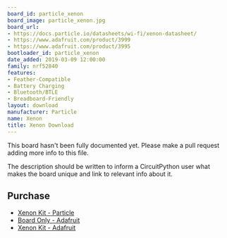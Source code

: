 ```yaml
---
board_id: particle_xenon
board_image: particle_xenon.jpg
board_url:
- https://docs.particle.io/datasheets/wi-fi/xenon-datasheet/
- https://www.adafruit.com/product/3999
- https://www.adafruit.com/product/3995
bootloader_id: particle_xenon
date_added: 2019-03-09 12:00:00
family: nrf52840
features:
- Feather-Compatible
- Battery Charging
- Bluetooth/BTLE
- Breadboard-Friendly
layout: download
manufacturer: Particle
name: Xenon
title: Xenon Download
---
```


This board hasn't been fully documented yet. Please make a pull request adding more info to this file.

The description should be written to inform a CircuitPython user what makes the board unique and link to relevant info about it.

## Purchase
* [Xenon Kit - Particle](https://store.particle.io/products/xenon-kit)
* [Board Only - Adafruit](https://www.adafruit.com/product/3999)
* [Xenon Kit - Adafruit](https://www.adafruit.com/product/3995)
